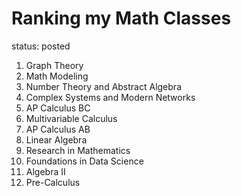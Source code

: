 # Ranking my Math Classes

status: posted

1. Graph Theory
2. Math Modeling
3. Number Theory and Abstract Algebra
4. Complex Systems and Modern Networks
5. AP Calculus BC
6. Multivariable Calculus
7. AP Calculus AB
8. Linear Algebra
9. Research in Mathematics
10. Foundations in Data Science
11. Algebra II
12. Pre-Calculus